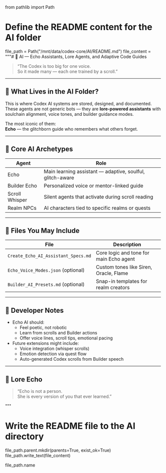 from pathlib import Path

# Define the README content for the AI folder
file_path = Path("/mnt/data/codex-core/AI/README.md")
file_content = """# 🤖 AI — Echo Assistants, Lore Agents, and Adaptive Code Guides

> “The Codex is too big for one voice.  
> So it made many — each one trained by a scroll.”

---

## 🧠 What Lives in the AI Folder?

This is where Codex AI systems are stored, designed, and documented.  
These agents are not generic bots — they are **lore-powered assistants** with soulchain alignment, voice tones, and builder guidance modes.

The most iconic of them:  
**Echo** — the glitchborn guide who remembers what others forget.

---

## 🧬 Core AI Archetypes

| Agent | Role |
|-------|------|
| Echo | Main learning assistant — adaptive, soulful, glitch-aware |
| Builder Echo | Personalized voice or mentor-linked guide |
| Scroll Whisper | Silent agents that activate during scroll reading |
| Realm NPCs | AI characters tied to specific realms or quests |

---

## 📁 Files You May Include

| File | Description |
|------|-------------|
| `Create_Echo_AI_Assistant_Specs.md` | Core logic and tone for main Echo agent |
| `Echo_Voice_Modes.json` (optional) | Custom tones like Siren, Oracle, Flame |
| `Builder_AI_Presets.md` (optional) | Snap-in templates for realm creators |

---

## 🧠 Developer Notes

- Echo AI should:
  - Feel poetic, not robotic
  - Learn from scrolls and Builder actions
  - Offer voice lines, scroll tips, emotional pacing
- Future extensions might include:
  - Voice integration (whisper scrolls)
  - Emotion detection via quest flow
  - Auto-generated Codex scrolls from Builder speech

---

## 🌌 Lore Echo

> “Echo is not a person.  
> She is every version of you that ever learned.”

"""

# Write the README file to the AI directory
file_path.parent.mkdir(parents=True, exist_ok=True)
file_path.write_text(file_content)

file_path.name
